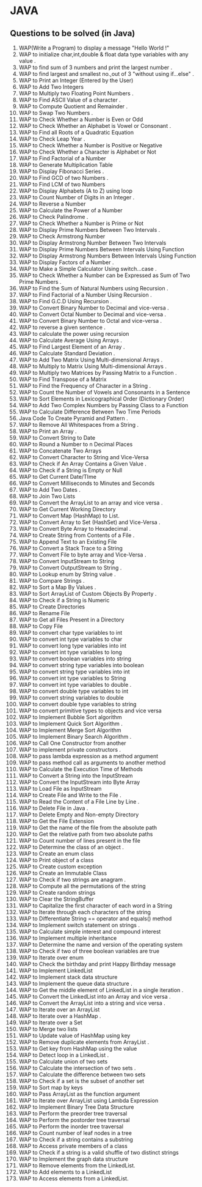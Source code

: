 # JAVA
## Questions to be solved (in Java)

1.	WAP(Write a Program) to display a message "Hello World !" 
2.	WAP to initialize char,int,double & float data type variables with any value .
3.	WAP to find sum of 3 numbers and print the largest number .
4.	WAP to find largest and smallest no.,out of 3 "without using if...else" . 
5.	WAP to Print an Integer (Entered by the User) 
6.	WAP to Add Two Integers 
7.	WAP to Multiply two Floating Point Numbers .
8.	WAP to Find ASCII Value of a character .
9.	WAP to Compute Quotient and Remainder .
10.	WAP to Swap Two Numbers .
11.	WAP to Check Whether a Number is Even or Odd
12.	WAP to Check Whether an Alphabet is Vowel or Consonant .
13.	WAP to Find all Roots of a Quadratic Equation 
14.	WAP to Check Leap Year .
15.	WAP to Check Whether a Number is Positive or Negative 
16.	WAP to Check Whether a Character is Alphabet or Not 
17.	WAP to Find Factorial of a Number 
18.	WAP to Generate Multiplication Table 
19.	WAP to Display Fibonacci Series .
20.	WAP to Find GCD of two Numbers .
21.	WAP to Find LCM of two Numbers 
22.	WAP to Display Alphabets (A to Z) using loop
23.	WAP to Count Number of Digits in an Integer .
24.	WAP to Reverse a Number
25.	WAP to Calculate the Power of a Number
26.	WAP to Check Palindrome .
27.	WAP to Check Whether a Number is Prime or Not 
28.	WAP to Display Prime Numbers Between Two Intervals .
29.	WAP to Check Armstrong Number
30.	WAP to Display Armstrong Number Between Two Intervals
31.	WAP to Display Prime Numbers Between Intervals Using Function
32.	WAP to Display Armstrong Numbers Between Intervals Using Function
33.	WAP to Display Factors of a Number .
34.	WAP to Make a Simple Calculator Using switch...case .
35.	WAP to Check Whether a Number can be Expressed as Sum of Two Prime Numbers .
36.	WAP to Find the Sum of Natural Numbers using Recursion .
37.	WAP to Find Factorial of a Number Using Recursion .
38.	WAP to Find G.C.D Using Recursion .
39.	WAP to Convert Binary Number to Decimal and vice-versa .
40.	WAP to Convert Octal Number to Decimal and vice-versa .
41.	WAP to Convert Binary Number to Octal and vice-versa .
42.	WAP to reverse a given sentence .
43.	WAP to calculate the power using recursion 
44.	WAP to Calculate Average Using Arrays .
45.	WAP to Find Largest Element of an Array .
46.	WAP to Calculate Standard Deviation .
47.	WAP to Add Two Matrix Using Multi-dimensional Arrays .
48.	WAP to Multiply to Matrix Using Multi-dimensional Arrays .
49.	WAP to Multiply two Matrices by Passing Matrix to a Function .
50.	WAP to Find Transpose of a Matrix
51.	WAP to Find the Frequency of Character in a String .
52.	WAP to Count the Number of Vowels and Consonants in a Sentence
53.	WAP to Sort Elements in Lexicographical Order (Dictionary Order)
54.	WAP to Add Two Complex Numbers by Passing Class to a Function
55.	WAP to Calculate Difference Between Two Time Periods 
56.	Java Code To Create Pyramid and Pattern .
57.	WAP to Remove All Whitespaces from a String .
58.	WAP to Print an Array .
59.	WAP to Convert String to Date
60.	WAP to Round a Number to n Decimal Places
61.	WAP to Concatenate Two Arrays
62.	WAP to Convert Character to String and Vice-Versa
63.	WAP to Check if An Array Contains a Given Value .
64.	WAP to Check if a String is Empty or Null 
65.	WAP to Get Current Date/TIme
66.	WAP to Convert Milliseconds to Minutes and Seconds
67.	WAP to Add Two Dates .
68.	WAP to Join Two Lists 
69.	WAP to Convert the ArrayList to an array and vice versa .
70.	WAP to Get Current Working Directory
71.	WAP to Convert Map (HashMap) to List.
72.	WAP to Convert Array to Set (HashSet) and Vice-Versa .
73.	WAP to Convert Byte Array to Hexadecimal .
74.	WAP to Create String from Contents of a File .
75.	WAP to Append Text to an Existing File
76.	WAP to Convert a Stack Trace to a String
77.	WAP to Convert File to byte array and Vice-Versa .
78.	WAP to Convert InputStream to String
79.	WAP to Convert OutputStream to String .
80.	WAP to Lookup enum by String value .
81.	WAP to Compare Strings .
82.	WAP to Sort a Map By Values .
83.	WAP to Sort ArrayList of Custom Objects By Property .
84.	WAP to Check if a String is Numeric
85.	WAP to Create Directories
86.	WAP to Rename File
87.	WAP to Get all Files Present in a Directory
88.	WAP to Copy File
89.	WAP to convert char type variables to int
90.	WAP to convert int type variables to char
91.	WAP to convert long type variables into int
92.	WAP to convert int type variables to long
93.	WAP to convert boolean variables into string
94.	WAP to convert string type variables into boolean
95.	WAP to convert string type variables into int
96.	WAP to convert int type variables to String
97.	WAP to convert int type variables to double .
98.	WAP to convert double type variables to int
99.	WAP to convert string variables to double
100.	WAP to convert double type variables to string
101.	WAP to convert primitive types to objects and vice versa
102.	WAP to Implement Bubble Sort algorithm
103.	WAP to Implement Quick Sort Algorithm .
104.	WAP to Implement Merge Sort Algorithm
105.	WAP to Implement Binary Search Algorithm .
106.	WAP to Call One Constructor from another
107.	WAP to implement private constructors .
108.	WAP to pass lambda expression as a method argument
109.	WAP to pass method call as arguments to another method
110.	WAP to Calculate the Execution Time of Methods
111.	WAP to Convert a String into the InputStream
112.	WAP to Convert the InputStream into Byte Array
113.	WAP to Load File as InputStream
114.	WAP to Create File and Write to the File .
115.	WAP to Read the Content of a File Line by Line .
116.	WAP to Delete File in Java .
117.	WAP to Delete Empty and Non-empty Directory
118.	WAP to Get the File Extension 
119.	WAP to Get the name of the file from the absolute path
120.	WAP to Get the relative path from two absolute paths
121.	WAP to Count number of lines present in the file
122.	WAP to Determine the class of an object .
123.	WAP to Create an enum class
124.	WAP to Print object of a class
125.	WAP to Create custom exception
126.	WAP to Create an Immutable Class
127.	WAP to Check if two strings are anagram .
128.	WAP to Compute all the permutations of the string
129.	WAP to Create random strings
130.	WAP to Clear the StringBuffer
131.	WAP to Capitalize the first character of each word in a String
132.	WAP to Iterate through each characters of the string
133.	WAP to Differentiate String == operator and equals() method
134.	WAP to Implement switch statement on strings .
135.	WAP to Calculate simple interest and compound interest
136.	WAP to Implement multiple inheritance
137.	WAP to Determine the name and version of the operating system
138.	WAP to Check if two of three boolean variables are true
139.	WAP to Iterate over enum
140.	WAP to Check the birthday and print Happy Birthday message
141.	WAP to Implement LinkedList
142.	WAP to Implement stack data structure
143.	WAP to Implement the queue data structure .
144.	WAP to Get the middle element of LinkedList in a single iteration .
145.	WAP to Convert the LinkedList into an Array and vice versa .
146.	WAP to Convert the ArrayList into a string and vice versa .
147.	WAP to Iterate over an ArrayList
148.	WAP to Iterate over a HashMap .
149.	WAP to Iterate over a Set
150.	WAP to Merge two lists
151.	WAP to Update value of HashMap using key 
152.	WAP to Remove duplicate elements from ArrayList .
153.	WAP to Get key from HashMap using the value
154.	WAP to Detect loop in a LinkedList .
155.	WAP to Calculate union of two sets
156.	WAP to Calculate the intersection of two sets .
157.	WAP to Calculate the difference between two sets
158.	WAP to Check if a set is the subset of another set
159.	WAP to Sort map by keys
160.	WAP to Pass ArrayList as the function argument
161.	WAP to Iterate over ArrayList using Lambda Expression
162.	WAP to Implement Binary Tree Data Structure
163.	WAP to Perform the preorder tree traversal
164.	WAP to Perform the postorder tree traversal
165.	WAP to Perform the inorder tree traversal
166.	WAP to Count number of leaf nodes in a tree
167.	WAP to Check if a string contains a substring
168.	WAP to Access private members of a class
169.	WAP to Check if a string is a valid shuffle of two distinct strings
170.	WAP to Implement the graph data structure
171.	WAP to Remove elements from the LinkedList.
172.	WAP to Add elements to a LinkedList 
173.	WAP to Access elements from a LinkedList.
